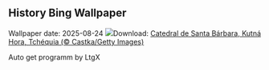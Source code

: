 ## History Bing Wallpaper
Wallpaper date: 2025-08-24
![](https://www.bing.com/th?id=OHR.SaintBarbaras_PT-BR9908756704_UHD.jpg&w=1000)Download: [Catedral de Santa Bárbara, Kutná Hora, Tchéquia (© Castka/Getty Images)](https://www.bing.com/th?id=OHR.SaintBarbaras_PT-BR9908756704_UHD.jpg)

Auto get programm by LtgX
